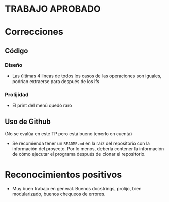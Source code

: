 # TRABAJO APROBADO

# Correcciones

## Código

### Diseño

- Las últimas 4 lineas de todos los casos de las operaciones son iguales, podrían extraerse para después de los ifs

### Prolijidad

- El print del menú quedó raro

## Uso de Github 
(No se evalúa en este TP pero está bueno tenerlo en cuenta)

- Se recomienda tener un `README.md` en la raíz del repositorio con la información del proyecto. Por lo menos, debería contener la información de cómo ejecutar el programa después de clonar el repositorio.

# Reconocimientos positivos

- Muy buen trabajo en general. Buenos docstrings, prolijo, bien modularizado, buenos chequeos de errores.